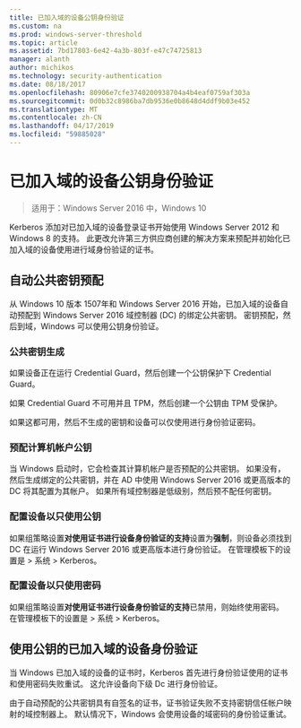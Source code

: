 ```yaml
---
title: 已加入域的设备公钥身份验证
ms.custom: na
ms.prod: windows-server-threshold
ms.topic: article
ms.assetid: 7bd17803-6e42-4a3b-803f-e47c74725813
manager: alanth
author: michikos
ms.technology: security-authentication
ms.date: 08/18/2017
ms.openlocfilehash: 80906e7cfe3740200938704a4b4eaf0759af303a
ms.sourcegitcommit: 0d0b32c8986ba7db9536e0b8648d4ddf9b03e452
ms.translationtype: MT
ms.contentlocale: zh-CN
ms.lasthandoff: 04/17/2019
ms.locfileid: "59885028"
---
```

# <a name="domain-joined-device-public-key-authentication"></a>已加入域的设备公钥身份验证

>适用于：Windows Server 2016 中，Windows 10

Kerberos 添加对已加入域的设备登录证书开始使用 Windows Server 2012 和 Windows 8 的支持。 此更改允许第三方供应商创建的解决方案来预配并初始化已加入域的设备使用进行域身份验证的证书。 

## <a name="automatic-public-key-provisioning"></a>自动公共密钥预配

从 Windows 10 版本 1507年和 Windows Server 2016 开始，已加入域的设备自动预配到 Windows Server 2016 域控制器 (DC) 的绑定公共密钥。 密钥预配，然后到域，Windows 可以使用公钥身份验证。

### <a name="public-key-generation"></a>公共密钥生成
如果设备正在运行 Credential Guard，然后创建一个公钥保护下 Credential Guard。 

如果 Credential Guard 不可用并且 TPM，然后创建一个公钥由 TPM 受保护。 

如果这都可用，然后不生成的密钥和设备可以仅使用进行身份验证密码。

### <a name="provisioning-computer-account-public-key"></a>预配计算机帐户公钥
当 Windows 启动时，它会检查其计算机帐户是否预配的公共密钥。 如果没有，然后生成绑定的公共密钥，并在 AD 中使用 Windows Server 2016 或更高版本的 DC 将其配置为其帐户。 如果所有域控制器是低级别，然后预不配任何密钥。

### <a name="configuring-device-to-only-use-public-key"></a>配置设备以只使用公钥
如果组策略设置**对使用证书进行设备身份验证的支持**设置为**强制**，则设备必须找到 DC 在运行 Windows Server 2016 或更高版本进行身份验证。 在管理模板下的设置是 > 系统 > Kerberos。

### <a name="configuring-device-to-only-use-password"></a>配置设备以只使用密码
如果组策略设置**对使用证书进行设备身份验证的支持**已禁用，则始终使用密码。 在管理模板下的设置是 > 系统 > Kerberos。

## <a name="domain-joined-device-authentication-using-public-key"></a>使用公钥的已加入域的设备身份验证
当 Windows 已加入域的设备的证书时，Kerberos 首先进行身份验证使用的证书和使用密码失败重试。 这允许设备向下级 Dc 进行身份验证。

由于自动预配的公共密钥具有自签名的证书，证书验证失败不支持密钥信任帐户映射的域控制器上。 默认情况下，Windows 会使用设备的域密码的身份验证重试。


